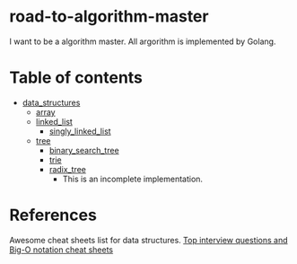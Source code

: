 # road-to-algorithm-master

I want to be a algorithm master.
All argorithm is implemented by Golang.

# Table of contents
- [data_structures](https://github.com/bmf-san/road-to-algorithm-master/tree/master/data_structures)
  - [array](https://github.com/bmf-san/road-to-algorithm-master/tree/master/data_structures/array)
  - [linked_list](https://github.com/bmf-san/road-to-algorithm-master/tree/master/data_structures/linked_list)
    - [singly_linked_list](https://github.com/bmf-san/road-to-algorithm-master/tree/master/data_structures/linked_list/singly_linked_list)
  - [tree](https://github.com/bmf-san/road-to-algorithm-master/tree/master/data_structures/tree )
    - [binary_search_tree](https://github.com/bmf-san/road-to-algorithm-master/tree/master/data_structures/tree/binary_search_tree)
    - [trie](https://github.com/bmf-san/road-to-algorithm-master/tree/master/data_structures/tree/trie)
    - [radix_tree](https://github.com/bmf-san/road-to-algorithm-master/tree/master/data_structures/tree/radix_tree) 
      - This is an incomplete implementation.

# References
Awesome cheat sheets list for data structures.
[Top interview questions and Big-O notation cheat sheets](https://www.lavivienpost.com/top-interview-questions-and-big-o-notation-cheat-sheets/)
